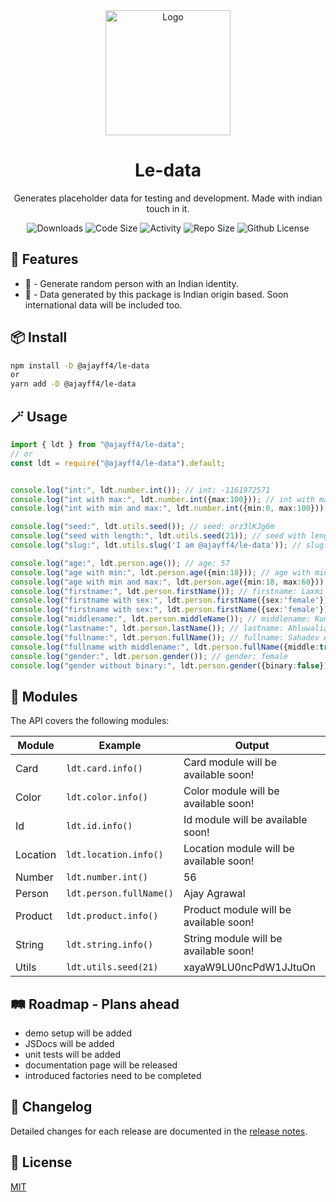 <div align="center">
  <img src="./docs/public/logo.svg" width="200" alt="Logo"/>
  <h1>Le-data</h1>
  <p>Generates placeholder data for testing and development. Made with indian touch in it.</p>

  <img alt="Downloads" src="https://img.shields.io/npm/dw/@ajayff4/le-data" />
  <img alt="Code Size" src="https://img.shields.io/github/languages/code-size/ajayff4/-ajayff4-le-data" />
  <img alt="Activity" src="https://img.shields.io/github/commit-activity/w/ajayff4/-ajayff4-le-data" />
  <img alt="Repo Size" src="https://img.shields.io/github/repo-size/ajayff4/-ajayff4-le-data" />
  <img alt="Github License" src="https://img.shields.io/github/license/ajayff4/-ajayff4-le-data" />
</div>

## 🚀 Features

- 🧍 - Generate random person with an Indian identity.
- 🙏 - Data generated by this package is Indian origin based. Soon international data will be included too.


## 📦 Install

```bash
npm install -D @ajayff4/le-data
or
yarn add -D @ajayff4/le-data
```

## 🪄 Usage

```ts
import { ldt } from "@ajayff4/le-data";
// or
const ldt = require("@ajayff4/le-data").default;


console.log("int:", ldt.number.int()); // int: -1161972571
console.log("int with max:", ldt.number.int({max:100})); // int with max: -2095377662
console.log("int with min and max:", ldt.number.int({min:0, max:100})); // int with min and max: 35

console.log("seed:", ldt.utils.seed()); // seed: orz3lKJg6m
console.log("seed with length:", ldt.utils.seed(21)); // seed with length: 2yGIVAtxWJPGualh62kK5
console.log("slug:", ldt.utils.slug('I am @ajayff4/le-data')); // slug: i-am-ajayff4ledata

console.log("age:", ldt.person.age()); // age: 57
console.log("age with min:", ldt.person.age({min:18})); // age with min: 57
console.log("age with min and max:", ldt.person.age({min:18, max:60})); // age with min and max: 33
console.log("firstname:", ldt.person.firstName()); // firstname: Laxmi
console.log("firstname with sex:", ldt.person.firstName({sex:'female'})); // firstname with sex: Laxmi
console.log("firstname with sex:", ldt.person.firstName({sex:'female'}));
console.log("middlename:", ldt.person.middleName()); // middlename: Kumar
console.log("lastname:", ldt.person.lastName()); // lastname: Ahluwalia
console.log("fullname:", ldt.person.fullName()); // fullname: Sahadev Agarwal
console.log("fullname with middlename:", ldt.person.fullName({middle:true})); // fullname with middlename: Sherry Kumar Ahuja
console.log("gender:", ldt.person.gender()); // gender: female
console.log("gender without binary:", ldt.person.gender({binary:false})); // gender without binary: xenogender
```

## 💎 Modules

The API covers the following modules:

| Module   | Example                   | Output                                           |
| -------- | --------------------------|--------------------------------------------------|
| Card     | `ldt.card.info()`         | Card module will be available soon!              |
| Color    | `ldt.color.info()`        | Color module will be available soon!             |
| Id       | `ldt.id.info()`           | Id module will be available soon!                |
| Location | `ldt.location.info()`     | Location module will be available soon!          |
| Number   | `ldt.number.int()`        | 56                                               |
| Person   | `ldt.person.fullName()`   | Ajay Agrawal                                     |
| Product  | `ldt.product.info()`      | Product module will be available soon!           |
| String   | `ldt.string.info()`       | String module will be available soon!            |
| Utils    | `ldt.utils.seed(21)`      | xayaW9LU0ncPdW1JJtuOn                            |
                                                    
## 🛤️ Roadmap - Plans ahead
  - demo setup will be added
  - JSDocs will be added
  - unit tests will be added
  - documentation page will be released
  - introduced factories need to be completed

## 📝 Changelog

Detailed changes for each release are documented in the [release notes](https://github.com/Ajayff4/-ajayff4-le-data/blob/main/CHANGELOG.md).


## 🔑 License

[MIT](https://github.com/Ajayff4/-ajayff4-le-data/blob/main/LICENSE)
